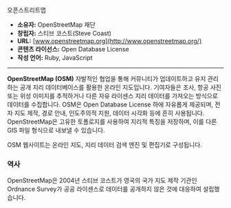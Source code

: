 오픈스트리트맵
- **소유자:** OpenStreetMap 재단
- **창립자:** 스티브 코스트(Steve Coast)
- **URL:** [www.openstreetmap.org](http://www.openstreetmap.org/)
- **콘텐츠 라이선스:** Open Database License
- **작성 언어:** Ruby, JavaScript

---

**OpenStreetMap (OSM)** 
자발적인 협업을 통해 커뮤니티가 업데이트하고 유지 관리하는 공개 지리 데이터베이스를 활용한 온라인 지도입니다. 기여자들은 조사, 항공 사진 또는 위성 이미지를 추적하거나 다른 자유 라이센스 지리 데이터를 가져오는 방식으로 데이터를 수집합니다. OSM은 Open Database License 하에 자유롭게 제공되며, 전자 지도 제작, 경로 안내, 인도주의적 지원, 데이터 시각화 등에 흔히 사용됩니다. OpenStreetMap은 고유한 토폴로지를 사용하여 지리적 특징을 저장하며, 이를 다른 GIS 파일 형식으로 내보낼 수 있습니다.

OSM 웹사이트는 온라인 지도, 지리 데이터 검색 엔진 및 편집기로 구성됩니다.

### **역사**

OpenStreetMap은 2004년 스티브 코스트가 영국의 국가 지도 제작 기관인 Ordnance Survey가 공공 라이센스로 데이터를 공개하지 않은 것에 대응하여 설립했습니다.

